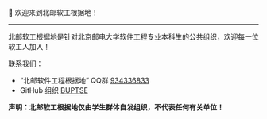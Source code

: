 👋 欢迎来到北邮软工根据地！

---

北邮软工根据地是针对北京邮电大学软件工程专业本科生的公共组织，欢迎每一位软工人加入！

联系我们：

- “北邮软件工程根据地” QQ群 [934336833](https://jq.qq.com/?_wv=1027&k=aKm4tfjX)
- GitHub 组织 [BUPTSE](https://github.com/BUPTSE)

**声明：北邮软工根据地仅由学生群体自发组织，不代表任何有关单位！**
